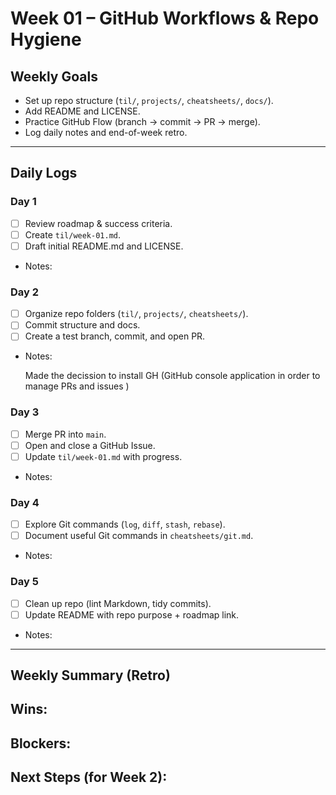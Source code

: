 # Week 01 – GitHub Workflows & Repo Hygiene

## Weekly Goals
- Set up repo structure (`til/`, `projects/`, `cheatsheets/`, `docs/`).
- Add README and LICENSE.
- Practice GitHub Flow (branch → commit → PR → merge).
- Log daily notes and end-of-week retro.

---

## Daily Logs

### Day 1
- [ ] Review roadmap & success criteria.
- [ ] Create `til/week-01.md`.
- [ ] Draft initial README.md and LICENSE.
- Notes:

### Day 2
- [ ] Organize repo folders (`til/`, `projects/`, `cheatsheets/`).
- [ ] Commit structure and docs.
- [ ] Create a test branch, commit, and open PR.

- Notes:

	Made the decission to install GH (GitHub console application in order to manage PRs and issues )

### Day 3
- [ ] Merge PR into `main`.
- [ ] Open and close a GitHub Issue.
- [ ] Update `til/week-01.md` with progress.
- Notes:

### Day 4
- [ ] Explore Git commands (`log`, `diff`, `stash`, `rebase`).
- [ ] Document useful Git commands in `cheatsheets/git.md`.
- Notes:

### Day 5
- [ ] Clean up repo (lint Markdown, tidy commits).
- [ ] Update README with repo purpose + roadmap link.
- Notes:

---

## Weekly Summary (Retro)
**Wins:**
- 

**Blockers:**
- 

**Next Steps (for Week 2):**
- 

